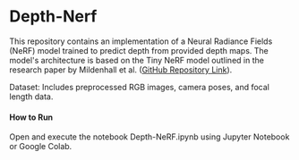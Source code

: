 # Depth-Nerf
This repository contains an implementation of a Neural Radiance Fields (NeRF) model trained to predict depth from provided depth maps. The model's architecture is based on the Tiny NeRF model outlined in the research paper by Mildenhall et al.  ([GitHub Repository Link](https://github.com/bmild/nerf/blob/master/tiny_nerf.ipynb)).

Dataset: Includes preprocessed RGB images, camera poses, and focal length data.

#### How to Run
Open and execute the notebook Depth-NeRF.ipynb using Jupyter Notebook or Google Colab.
